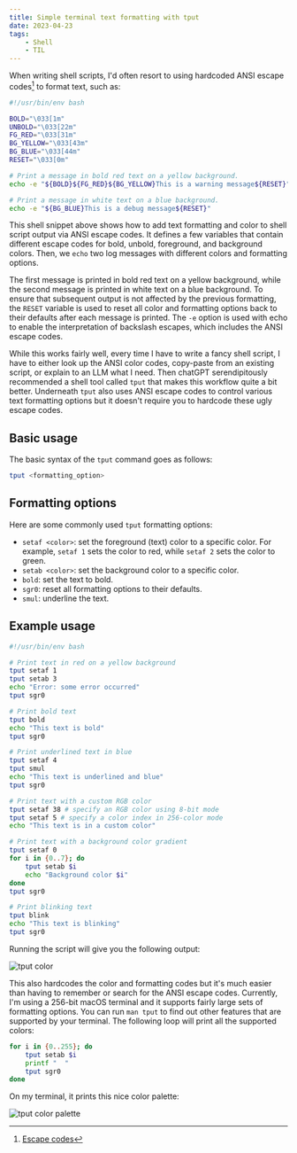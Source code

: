 ```yaml
---
title: Simple terminal text formatting with tput
date: 2023-04-23
tags:
    - Shell
    - TIL
---
```


When writing shell scripts, I'd often resort to using hardcoded ANSI escape codes[^1] to
format text, such as:

```bash
#!/usr/bin/env bash

BOLD="\033[1m"
UNBOLD="\033[22m"
FG_RED="\033[31m"
BG_YELLOW="\033[43m"
BG_BLUE="\033[44m"
RESET="\033[0m"

# Print a message in bold red text on a yellow background.
echo -e "${BOLD}${FG_RED}${BG_YELLOW}This is a warning message${RESET}"

# Print a message in white text on a blue background.
echo -e "${BG_BLUE}This is a debug message${RESET}"
```

This shell snippet above shows how to add text formatting and color to shell script output
via ANSI escape codes. It defines a few variables that contain different escape codes for
bold, unbold, foreground, and background colors. Then, we `echo` two log messages with
different colors and formatting options.

The first message is printed in bold red text on a yellow background, while the second
message is printed in white text on a blue background. To ensure that subsequent output is
not affected by the previous formatting, the `RESET` variable is used to reset all color and
formatting options back to their defaults after each message is printed. The `-e` option is
used with echo to enable the interpretation of backslash escapes, which includes the ANSI
escape codes.

While this works fairly well, every time I have to write a fancy shell script, I have to
either look up the ANSI color codes, copy-paste from an existing script, or explain to an
LLM what I need. Then chatGPT serendipitously recommended a shell tool called `tput` that
makes this workflow quite a bit better. Underneath `tput` also uses ANSI escape codes to
control various text formatting options but it doesn't require you to hardcode these ugly
escape codes.

## Basic usage

The basic syntax of the `tput` command goes as follows:

```sh
tput <formatting_option>
```

## Formatting options

Here are some commonly used `tput` formatting options:

-   `setaf <color>`: set the foreground (text) color to a specific color. For example,
    `setaf 1` sets the color to red, while `setaf 2` sets the color to green.
-   `setab <color>`: set the background color to a specific color.
-   `bold`: set the text to bold.
-   `sgr0`: reset all formatting options to their defaults.
-   `smul`: underline the text.

## Example usage

```bash
#!/usr/bin/env bash

# Print text in red on a yellow background
tput setaf 1
tput setab 3
echo "Error: some error occurred"
tput sgr0

# Print bold text
tput bold
echo "This text is bold"
tput sgr0

# Print underlined text in blue
tput setaf 4
tput smul
echo "This text is underlined and blue"
tput sgr0

# Print text with a custom RGB color
tput setaf 38 # specify an RGB color using 8-bit mode
tput setaf 5 # specify a color index in 256-color mode
echo "This text is in a custom color"

# Print text with a background color gradient
tput setaf 0
for i in {0..7}; do
    tput setab $i
    echo "Background color $i"
done
tput sgr0

# Print blinking text
tput blink
echo "This text is blinking"
tput sgr0
```

Running the script will give you the following output:

![tput color][image_1]

This also hardcodes the color and formatting codes but it's much easier than having to
remember or search for the ANSI escape codes. Currently, I'm using a 256-bit macOS terminal
and it supports fairly large sets of formatting options. You can run `man tput` to find out
other features that are supported by your terminal. The following loop will print all the
supported colors:

```sh
for i in {0..255}; do
    tput setab $i
    printf "  "
    tput sgr0
done
```

On my terminal, it prints this nice color palette:

![tput color palette][image_2]

[^1]: [Escape codes](https://gist.github.com/fnky/458719343aabd01cfb17a3a4f7296797)

[image_1]:
    https://blob.rednafi.com/static/images/terminal_text_formatting_with_tput/img_1.png
[image_2]:
    https://blob.rednafi.com/static/images/terminal_text_formatting_with_tput/img_2.png
